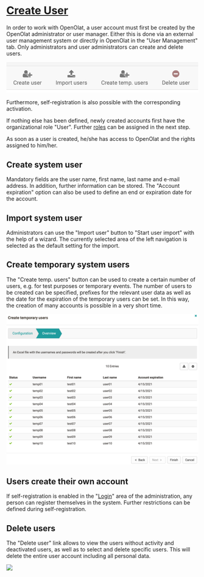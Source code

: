 #  [Create User](Create+User.html)

In order to work with OpenOlat, a user account must first be created by the
OpenOlat administrator or user manager. Either this is done via an external
user management system or directly in OpenOlat in the "User Management" tab.
Only administrators and user administrators can create and delete users.

![](assets/User%20management%20EN.png)

Furthermore, self-registration is also possible with the corresponding
activation.

If nothing else has been defined, newly created accounts first have the
organizational role "User". Further [roles](Configure+User.html) can be
assigned in the next step.

As soon as a user is created, he/she has access to OpenOlat and the rights
assigned to him/her.

## Create system user

Mandatory fields are the user name, first name, last name and e-mail address.
In addition, further information can be stored. The "Account expiration"
option can also be used to define an end or expiration date for the account.

## Import system user

Administrators can use the "Import user" button to "Start user import" with
the help of a wizard. The currently selected area of the left navigation is
selected as the default setting for the import.

## Create temporary system users

The "Create temp. users" button can be used to create a certain number of
users, e.g. for test purposes or temporary events. The number of users to be
created can be specified, prefixes for the relevant user data as well as the
date for the expiration of the temporary users can be set. In this way, the
creation of many accounts is possible in a very short time.

![](assets/Temp%20User%20anlegen%20EN.png)

  

## Users create their own account

If self-registration is enabled in the "[Login](Login.html)" area of the
administration, any person can register themselves in the system. Further
restrictions can be defined during self-registration.

## Delete users

The "Delete user" link allows to view the users without activity and
deactivated users, as well as to select and delete specific users. This will
delete the entire user account including all personal data.

![](assets/User%20l%C3%B6schen%20EN.png)

  

  

